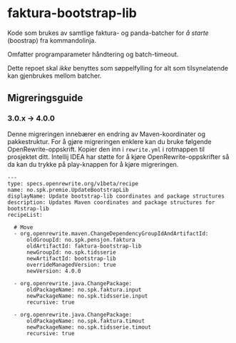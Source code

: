# faktura-bootstrap-lib

Kode som brukes av samtlige faktura- og panda-batcher for *å starte* (boostrap) fra kommandolinja.

Omfatter programparameter håndtering og batch-timeout.

Dette repoet skal *ikke* benyttes som søppelfylling for alt som tilsynelatende kan gjenbrukes mellom batcher.

## Migreringsguide

### 3.0.x -> 4.0.0
Denne migreringen innebærer en endring av Maven-koordinater og pakkestruktur.
For å gjøre migreringen enklere kan du bruke følgende OpenRewrite-oppskrift.
Kopier den inn i `rewrite.yml` i rotmappen til prosjektet ditt. 
Intellij IDEA har støtte for å kjøre OpenRewrite-oppskrifter så da kan du trykke på play-knappen for å kjøre migreringen.

```
---
type: specs.openrewrite.org/v1beta/recipe
name: no.spk.premie.UpdateBootstrapLib
displayName: Update bootstrap-lib coordinates and package structures
description: Updates Maven coordinates and package structures for bootstrap-lib
recipeList:

  # Move     
  - org.openrewrite.maven.ChangeDependencyGroupIdAndArtifactId:
      oldGroupId: no.spk.pensjon.faktura
      oldArtifactId: faktura-bootstrap-lib
      newGroupId: no.spk.tidsserie
      newArtifactId: bootstrap-lib
      overrideManagedVersion: true
      newVersion: 4.0.0

  - org.openrewrite.java.ChangePackage:
      oldPackageName: no.spk.faktura.input
      newPackageName: no.spk.tidsserie.input
      recursive: true
      
  - org.openrewrite.java.ChangePackage:
      oldPackageName: no.spk.faktura.timout
      newPackageName: no.spk.tidsserie.timout
      recursive: true
      
```
